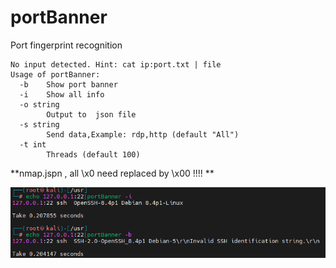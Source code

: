 # portBanner

Port fingerprint recognition

```
No input detected. Hint: cat ip:port.txt | file
Usage of portBanner:
  -b    Show port banner
  -i    Show all info
  -o string
        Output to  json file
  -s string
        Send data,Example: rdp,http (default "All")
  -t int
        Threads (default 100)
```
**nmap.jspn , all \x0 need replaced by \x00 !!!! **

![This is an image](./example.png)
